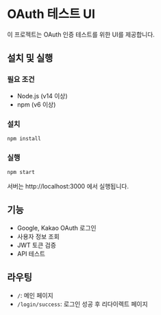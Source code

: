 # OAuth 테스트 UI

이 프로젝트는 OAuth 인증 테스트를 위한 UI를 제공합니다.

## 설치 및 실행

### 필요 조건

- Node.js (v14 이상)
- npm (v6 이상)

### 설치

```bash
npm install
```

### 실행

```bash
npm start
```

서버는 http://localhost:3000 에서 실행됩니다.

## 기능

- Google, Kakao OAuth 로그인
- 사용자 정보 조회
- JWT 토큰 검증
- API 테스트

## 라우팅

- `/`: 메인 페이지
- `/login/success`: 로그인 성공 후 리다이렉트 페이지
